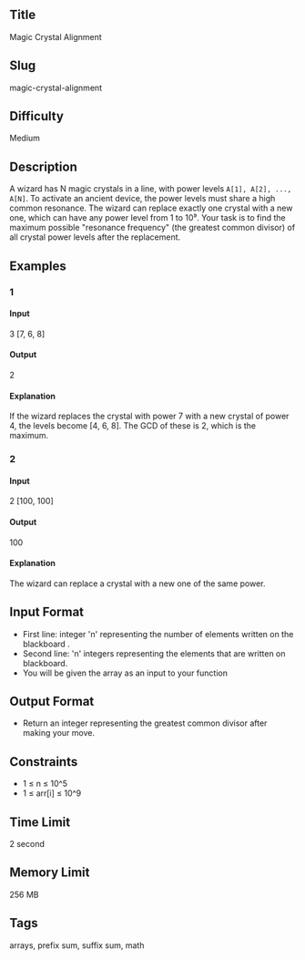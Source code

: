 ## Title

Magic Crystal Alignment

## Slug

magic-crystal-alignment

## Difficulty

Medium

## Description

A wizard has N magic crystals in a line, with power levels `A[1], A[2], ..., A[N]`. To activate an ancient device, the power levels must share a high common resonance. The wizard can replace exactly one crystal with a new one, which can have any power level from 1 to 10⁹. Your task is to find the maximum possible "resonance frequency" (the greatest common divisor) of all crystal power levels after the replacement.

## Examples

### 1

#### Input

3 
[7, 6, 8]

#### Output

2

#### Explanation

If the wizard replaces the crystal with power 7 with a new crystal of power 4, the levels become [4, 6, 8]. The GCD of these is 2, which is the maximum.

### 2

#### Input

2
[100, 100]

#### Output

100

#### Explanation

The wizard can replace a crystal with a new one of the same power.

## Input Format

- First line: integer 'n' representing the number of elements written on the blackboard .  
- Second line: 'n' integers representing the elements that are written on blackboard.
- You will be given the array as an input to your function

## Output Format

- Return an integer representing the greatest common divisor after making your move.

## Constraints

- 1 ≤ n ≤ 10^5
- 1 ≤ arr[i] ≤ 10^9

## Time Limit

2 second

## Memory Limit

256 MB

## Tags

arrays, prefix sum, suffix sum, math